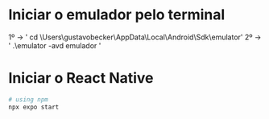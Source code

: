 # Iniciar o emulador pelo terminal

1º -> ' cd \Users\gustavobecker\AppData\Local\Android\Sdk\emulator'
2º -> ' .\emulator -avd emulador '

# Iniciar o React Native

```bash
# using npm
npx expo start
```
